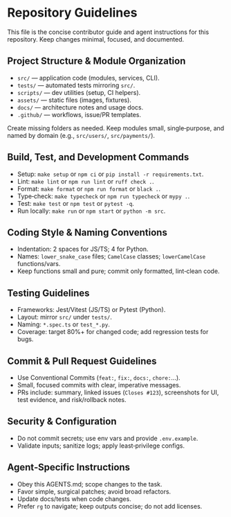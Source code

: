 # Repository Guidelines

This file is the concise contributor guide and agent instructions for this repository. Keep changes minimal, focused, and documented.

## Project Structure & Module Organization

- `src/` — application code (modules, services, CLI).
- `tests/` — automated tests mirroring `src/`.
- `scripts/` — dev utilities (setup, CI helpers).
- `assets/` — static files (images, fixtures).
- `docs/` — architecture notes and usage docs.
- `.github/` — workflows, issue/PR templates.

Create missing folders as needed. Keep modules small, single‑purpose, and named by domain (e.g., `src/users/`, `src/payments/`).

## Build, Test, and Development Commands

- Setup: `make setup` or `npm ci` or `pip install -r requirements.txt`.
- Lint: `make lint` or `npm run lint` or `ruff check .`.
- Format: `make format` or `npm run format` or `black .`.
- Type‑check: `make typecheck` or `npm run typecheck` or `mypy .`.
- Test: `make test` or `npm test` or `pytest -q`.
- Run locally: `make run` or `npm start` or `python -m src`.

## Coding Style & Naming Conventions

- Indentation: 2 spaces for JS/TS; 4 for Python.
- Names: `lower_snake_case` files; `CamelCase` classes; `lowerCamelCase` functions/vars.
- Keep functions small and pure; commit only formatted, lint‑clean code.

## Testing Guidelines

- Frameworks: Jest/Vitest (JS/TS) or Pytest (Python).
- Layout: mirror `src/` under `tests/`.
- Naming: `*.spec.ts` or `test_*.py`.
- Coverage: target 80%+ for changed code; add regression tests for bugs.

## Commit & Pull Request Guidelines

- Use Conventional Commits (`feat:`, `fix:`, `docs:`, `chore:`...).
- Small, focused commits with clear, imperative messages.
- PRs include: summary, linked issues (`Closes #123`), screenshots for UI, test evidence, and risk/rollback notes.

## Security & Configuration

- Do not commit secrets; use env vars and provide `.env.example`.
- Validate inputs; sanitize logs; apply least‑privilege configs.

## Agent‑Specific Instructions

- Obey this AGENTS.md; scope changes to the task.
- Favor simple, surgical patches; avoid broad refactors.
- Update docs/tests when code changes.
- Prefer `rg` to navigate; keep outputs concise; do not add licenses.

